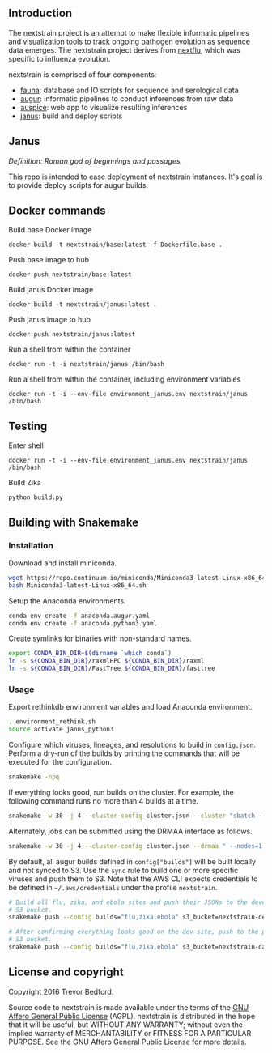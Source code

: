 ## Introduction

The nextstrain project is an attempt to make flexible informatic pipelines and visualization tools to track ongoing pathogen evolution as sequence data emerges. The nextstrain project derives from [nextflu](https://github.com/blab/nextflu), which was specific to influenza evolution.

nextstrain is comprised of four components:

* [fauna](https://github.com/nextstrain/fauna): database and IO scripts for sequence and serological data
* [augur](https://github.com/nextstrain/augur): informatic pipelines to conduct inferences from raw data
* [auspice](https://github.com/nextstrain/auspice): web app to visualize resulting inferences
* [janus](https://github.com/nextstrain/janus): build and deploy scripts

## Janus

*Definition: Roman god of beginnings and passages.*

This repo is intended to ease deployment of nextstrain instances. It's goal is to provide deploy scripts for augur builds.

## Docker commands

Build base Docker image

    docker build -t nextstrain/base:latest -f Dockerfile.base .

Push base image to hub

    docker push nextstrain/base:latest

Build janus Docker image

    docker build -t nextstrain/janus:latest .

Push janus image to hub

    docker push nextstrain/janus:latest

Run a shell from within the container

    docker run -t -i nextstrain/janus /bin/bash

Run a shell from within the container, including environment variables

    docker run -t -i --env-file environment_janus.env nextstrain/janus /bin/bash

## Testing

Enter shell

    docker run -t -i --env-file environment_janus.env nextstrain/janus /bin/bash

Build Zika

    python build.py

## Building with Snakemake

### Installation

Download and install miniconda.

```bash
wget https://repo.continuum.io/miniconda/Miniconda3-latest-Linux-x86_64.sh
bash Miniconda3-latest-Linux-x86_64.sh
```

Setup the Anaconda environments.

```bash
conda env create -f anaconda.augur.yaml
conda env create -f anaconda.python3.yaml
```

Create symlinks for binaries with non-standard names.

```bash
export CONDA_BIN_DIR=$(dirname `which conda`)
ln -s ${CONDA_BIN_DIR}/raxmlHPC ${CONDA_BIN_DIR}/raxml
ln -s ${CONDA_BIN_DIR}/FastTree ${CONDA_BIN_DIR}/fasttree
```

### Usage

Export rethinkdb environment variables and load Anaconda environment.

```bash
. environment_rethink.sh
source activate janus_python3
```

Configure which viruses, lineages, and resolutions to build in
`config.json`. Perform a dry-run of the builds by printing the commands that
will be executed for the configuration.

```bash
snakemake -npq
```

If everything looks good, run builds on the cluster. For example, the following
command runs no more than 4 builds at a time.

```bash
snakemake -w 30 -j 4 --cluster-config cluster.json --cluster "sbatch --nodes=1 --ntasks=1 --mem={cluster.memory} --cpus-per-task={cluster.cores} --tmp={cluster.disk} --time={cluster.time} --job-name='{cluster.name}' --output='{cluster.stdout}' --error='{cluster.stderr}'"
```

Alternately, jobs can be submitted using the DRMAA interface as follows.

```bash
snakemake -w 30 -j 4 --cluster-config cluster.json --drmaa " --nodes=1 --ntasks=1 --mem={cluster.memory} --cpus-per-task={cluster.cores} --tmp={cluster.disk} --time={cluster.time}" --jobname "{rulename}.{jobid}.sh"
```

By default, all augur builds defined in `config["builds"]` will be built locally
and not synced to S3. Use the `sync` rule to build one or more specific viruses
and push them to S3. Note that the AWS CLI expects credentials to be defined in
`~/.aws/credentials` under the profile `nextstrain`.

```bash
# Build all flu, zika, and ebola sites and push their JSONs to the development
# S3 bucket.
snakemake push --config builds="flu,zika,ebola" s3_bucket=nextstrain-dev-data

# After confirming everything looks good on the dev site, push to the production
# S3 bucket.
snakemake push --config builds="flu,zika,ebola" s3_bucket=nextstrain-data
```

## License and copyright

Copyright 2016 Trevor Bedford.

Source code to nextstrain is made available under the terms of the [GNU Affero General Public License](LICENSE.txt) (AGPL). nextstrain is distributed in the hope that it will be useful, but WITHOUT ANY WARRANTY; without even the implied warranty of MERCHANTABILITY or FITNESS FOR A PARTICULAR PURPOSE.  See the GNU Affero General Public License for more details.
